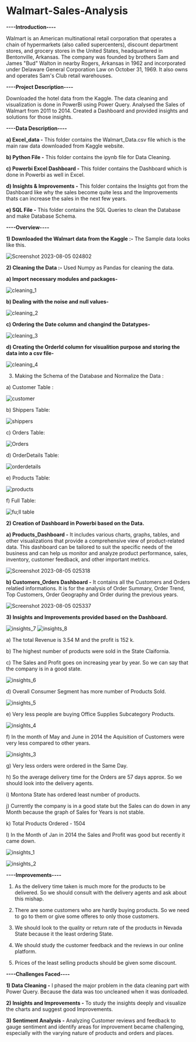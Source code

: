 # Walmart-Sales-Analysis

**----Introduction----**

Walmart is an American multinational retail corporation that operates a chain of hypermarkets (also called supercenters), discount department stores, and grocery stores in the United States, headquartered in Bentonville, Arkansas. The company was founded by brothers Sam and James "Bud" Walton in nearby Rogers, Arkansas in 1962 and incorporated under Delaware General Corporation Law on October 31, 1969. It also owns and operates Sam's Club retail warehouses.

**----Project Description----**

Downloaded the hotel data from the Kaggle. The data cleaning and visualization is done in PowerBi using Power Query. Analysed the Sales of 
Walmart from 2011 to 2014. Created a Dashboard and provided insights and solutions for those insights.

**----Data Description----**

**a) Excel_data -** This folder contains the Walmart_Data.csv file which is the main raw data downloaded from Kaggle website.

**b) Python File -** This folder contains the ipynb file for Data Cleaning.

**c) Powerbi Excel Dashboard -** This folder contains the Dashboard which is done in Powerbi as well in Excel.

**d) Insights & Improvements -** This folder contains the Insights got from the Dashboard like why the sales become quite less and the Improvements thats can increase the sales in the next few years.

**e) SQL File -**  This folder contains the SQL Queries to clean the Database and make Database Schema.


**----Overview----**

**1) Downloaded the Walmart data from the Kaggle :-** The Sample data looks like this.
   
![Screenshot 2023-08-05 024802](https://github.com/tuneerdutta/Walmart-Sales-Analysis/assets/131517578/70bab083-a58f-4687-9120-dee6e5a3bf77)

**2) Cleaning the Data :-**
Used Numpy as Pandas for cleaning the data.

**a) Import necessary modules and packages-** 

![cleaning_1](https://github.com/tuneerdutta/Walmart-Sales-Analysis/assets/131517578/c07745ed-b8c7-4c80-803b-9ff43e0f813d)

**b) Dealing with the noise and null values-**

![cleaning_2](https://github.com/tuneerdutta/Walmart-Sales-Analysis/assets/131517578/83d4a81e-d3d1-4bc7-ad63-1453020554e8)

**c) Ordering the Date column and changind the Datatypes-**

![cleaning_3](https://github.com/tuneerdutta/Walmart-Sales-Analysis/assets/131517578/f6a62319-4a0c-48f6-b9e1-717e75808ba4)

**d) Creating the OrderId column for visualition purpose and storing the data into a csv file-**

![cleaning_4](https://github.com/tuneerdutta/Walmart-Sales-Analysis/assets/131517578/082f7aae-beba-4952-9244-89ac2e7ddd6f)


3) Making the Schema of the Database and Normalize the Data :

 a) Customer Table :
 
![customer](https://github.com/tuneerdutta/Walmart-Sales-Analysis/assets/131517578/bcf5a88f-649a-4cad-bbda-df415014df5e)

 b) Shippers Table:
 
![shippers](https://github.com/tuneerdutta/Walmart-Sales-Analysis/assets/131517578/c8306407-8d02-4cc5-bb7b-9b222bc5b586)

 c) Orders Table:
 
![Orders](https://github.com/tuneerdutta/Walmart-Sales-Analysis/assets/131517578/c40fd807-a5fd-43ad-97e6-3a2624e751b1)

 d) OrderDetails Table:
 
![orderdetails](https://github.com/tuneerdutta/Walmart-Sales-Analysis/assets/131517578/ce48b41f-3d06-4e39-acda-fb415ac72899)

 e) Products Table:
 
![products](https://github.com/tuneerdutta/Walmart-Sales-Analysis/assets/131517578/34245bf3-24e2-48ae-bef0-dc3a91e46c36)

 f) Full Table: 
 
 ![fu;ll table](https://github.com/tuneerdutta/Walmart-Sales-Analysis/assets/131517578/046887ff-8378-420b-aaef-d903712d11fc)


**2) Creation of Dashboard in Powerbi based on the Data.**

**a) Products_Dashboard -** It includes various charts, graphs, tables, and other visualizations that provide a comprehensive view of product-related data. This dashboard can be tailored to suit the specific needs of the business and can help us monitor and analyze product performance, sales, inventory, customer feedback, and other important metrics.

![Screenshot 2023-08-05 025318](https://github.com/tuneerdutta/Walmart-Sales-Analysis/assets/131517578/669e6f44-8da4-41d3-befb-08899fa47954)

**b) Customers_Orders Dashboard -** It contains all the Customers and Orders relatied informations. It is for the analysis of Order Summary, Order Trend, Top Customers, Order Geography and Order during the previous years.

![Screenshot 2023-08-05 025337](https://github.com/tuneerdutta/Walmart-Sales-Analysis/assets/131517578/eea86184-4fb5-472f-b31c-af87f1968f71)

**3) Insights and Improvements provided based on the Dashboard.**

![insights_7](https://github.com/tuneerdutta/Walmart-Sales-Analysis/assets/131517578/55aa43b9-0fcf-478d-8b1c-4ac73f46b1f4)
![insights_8](https://github.com/tuneerdutta/Walmart-Sales-Analysis/assets/131517578/31aaff01-af50-4640-aab7-e4501634634c)

a) The total Revenue is 3.54 M and the profit is 152 k.

b) The highest number of products were sold in the State Claifornia.

c) The Sales and Profit goes on increasing year by year. So we can say that the company is in a good state.

![insights_6](https://github.com/tuneerdutta/Walmart-Sales-Analysis/assets/131517578/a753a54b-708d-40e9-b00a-f8147d6f5b44)

d) Overall Consumer Segment has more number of Products Sold.

![insights_5](https://github.com/tuneerdutta/Walmart-Sales-Analysis/assets/131517578/555ce06e-3f72-4c6e-b04f-5436415adf2b)

e) Very less people are buying Office Supplies Subcategory Products.

![insights_4](https://github.com/tuneerdutta/Walmart-Sales-Analysis/assets/131517578/2f279c5a-aba7-4ed3-ba2a-63d71651b3a7)

f) In the month of May and June in 2014 the Aquisition of Customers were very less compared to other years.

![insights_3](https://github.com/tuneerdutta/Walmart-Sales-Analysis/assets/131517578/2e8fde07-b352-4146-b595-ee62c3d406f7)

g) Very less orders were ordered in the Same Day.

h) So the average delivery time for the Orders are 57 days approx. So we should look into the delivery agents.

i) Montona State has ordered least number of products.

j) Currently the company is in a good state but the Sales can do down in any Month because the graph of Sales for Years is not stable.

k) Total Products Ordered - 1504

l) In the Month of Jan in 2014 the Sales and Profit was good but recently it came down.

![insights_1](https://github.com/tuneerdutta/Walmart-Sales-Analysis/assets/131517578/d8a974c1-359f-4e35-8c97-8bf58c682ef3)

![insights_2](https://github.com/tuneerdutta/Walmart-Sales-Analysis/assets/131517578/0e5a3810-1d7b-40fe-8cc1-c2f12c06813d)


**----Improvements----**

1) As the delivery time taken is much more for the products to be delivered. So we should consult with the delivery agents and ask about this mishap.

2) There are some customers who are hardly buying products. So we need to go to them or give some offeres to only those customers.

3) We should look to the quality or return rate of the products in Nevada State because it the least ordering State.

4) We should study the customer feedback and the reviews in our online platform.

5) Prices of the least selling products should be given some discount.



**----Challenges Faced----**

**1) Data Cleaning -** I phased the major problem in the data cleaning part with Power Query. Because the data was too uncleaned when it was donloaded.

**2) Insights and Improvements -** To study the insights deeply and visualize the charts and suggest good Improvements.

**3) Sentiment Analysis -** Analyzing Customer reviews and feedback to gauge sentiment and identify areas for improvement became challenging, especially with the varying nature of products and orders and places.


